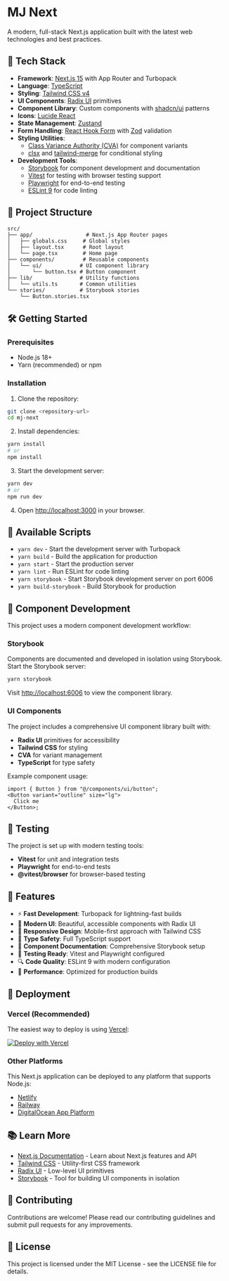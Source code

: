 # MJ Next

A modern, full-stack Next.js application built with the latest web technologies and best practices.

## 🚀 Tech Stack

- **Framework**: [Next.js 15](https://nextjs.org) with App Router and Turbopack
- **Language**: [TypeScript](https://www.typescriptlang.org/)
- **Styling**: [Tailwind CSS v4](https://tailwindcss.com/)
- **UI Components**: [Radix UI](https://www.radix-ui.com/) primitives
- **Component Library**: Custom components with [shadcn/ui](https://ui.shadcn.com/) patterns
- **Icons**: [Lucide React](https://lucide.dev/)
- **State Management**: [Zustand](https://zustand-demo.pmnd.rs/)
- **Form Handling**: [React Hook Form](https://react-hook-form.com/) with [Zod](https://zod.dev/) validation
- **Styling Utilities**:
  - [Class Variance Authority (CVA)](https://cva.style/docs) for component variants
  - [clsx](https://github.com/lukeed/clsx) and [tailwind-merge](https://github.com/dcastil/tailwind-merge) for conditional styling
- **Development Tools**:
  - [Storybook](https://storybook.js.org/) for component development and documentation
  - [Vitest](https://vitest.dev/) for testing with browser testing support
  - [Playwright](https://playwright.dev/) for end-to-end testing
  - [ESLint 9](https://eslint.org/) for code linting

## 📁 Project Structure

```
src/
├── app/                 # Next.js App Router pages
│   ├── globals.css     # Global styles
│   ├── layout.tsx      # Root layout
│   └── page.tsx        # Home page
├── components/         # Reusable components
│   └── ui/            # UI component library
│       └── button.tsx # Button component
├── lib/               # Utility functions
│   └── utils.ts       # Common utilities
└── stories/           # Storybook stories
    └── Button.stories.tsx
```

## 🛠️ Getting Started

### Prerequisites

- Node.js 18+
- Yarn (recommended) or npm

### Installation

1. Clone the repository:

```bash
git clone <repository-url>
cd mj-next
```

2. Install dependencies:

```bash
yarn install
# or
npm install
```

3. Start the development server:

```bash
yarn dev
# or
npm run dev
```

4. Open [http://localhost:3000](http://localhost:3000) in your browser.

## 📜 Available Scripts

- `yarn dev` - Start the development server with Turbopack
- `yarn build` - Build the application for production
- `yarn start` - Start the production server
- `yarn lint` - Run ESLint for code linting
- `yarn storybook` - Start Storybook development server on port 6006
- `yarn build-storybook` - Build Storybook for production

## 🎨 Component Development

This project uses a modern component development workflow:

### Storybook

Components are documented and developed in isolation using Storybook. Start the Storybook server:

```bash
yarn storybook
```

Visit [http://localhost:6006](http://localhost:6006) to view the component library.

### UI Components

The project includes a comprehensive UI component library built with:

- **Radix UI** primitives for accessibility
- **Tailwind CSS** for styling
- **CVA** for variant management
- **TypeScript** for type safety

Example component usage:

```tsx
import { Button } from "@/components/ui/button";
<Button variant="outline" size="lg">
  Click me
</Button>;
```

## 🧪 Testing

The project is set up with modern testing tools:

- **Vitest** for unit and integration tests
- **Playwright** for end-to-end tests
- **@vitest/browser** for browser-based testing

## 🎯 Features

- ⚡ **Fast Development**: Turbopack for lightning-fast builds
- 🎨 **Modern UI**: Beautiful, accessible components with Radix UI
- 📱 **Responsive Design**: Mobile-first approach with Tailwind CSS
- 🔧 **Type Safety**: Full TypeScript support
- 📖 **Component Documentation**: Comprehensive Storybook setup
- 🧪 **Testing Ready**: Vitest and Playwright configured
- 🔍 **Code Quality**: ESLint 9 with modern configuration
- 🚀 **Performance**: Optimized for production builds

## 🚀 Deployment

### Vercel (Recommended)

The easiest way to deploy is using [Vercel](https://vercel.com):

[![Deploy with Vercel](https://vercel.com/button)](https://vercel.com/new/clone?repository-url=https://github.com/tigerbook73/mj-next)

### Other Platforms

This Next.js application can be deployed to any platform that supports Node.js:

- [Netlify](https://www.netlify.com/)
- [Railway](https://railway.app/)
- [DigitalOcean App Platform](https://www.digitalocean.com/products/app-platform)

## 📚 Learn More

- [Next.js Documentation](https://nextjs.org/docs) - Learn about Next.js features and API
- [Tailwind CSS](https://tailwindcss.com/docs) - Utility-first CSS framework
- [Radix UI](https://www.radix-ui.com/) - Low-level UI primitives
- [Storybook](https://storybook.js.org/docs) - Tool for building UI components in isolation

## 🤝 Contributing

Contributions are welcome! Please read our contributing guidelines and submit pull requests for any improvements.

## 📄 License

This project is licensed under the MIT License - see the LICENSE file for details.
